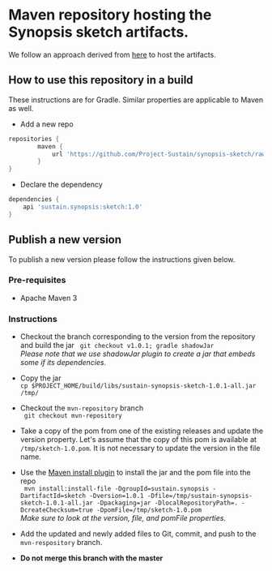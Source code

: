 # Maven repository hosting the Synopsis sketch artifacts.

We follow an approach derived from [here](https://gist.github.com/fernandezpablo85/03cf8b0cd2e7d8527063) to host the artifacts. 

## How to use this repository in a build
These instructions are for Gradle. Similar properties are applicable to Maven as well.
- Add a new repo  
```groovy
repositories {
        maven {
            url 'https://github.com/Project-Sustain/synopsis-sketch/raw/mvn-repository'
        }
}
```
- Declare the dependency
```groovy
dependencies {
    api 'sustain.synopsis:sketch:1.0'
}
```

## Publish a new version
To publish a new version please follow the instructions given below.

### Pre-requisites
- Apache Maven 3

### Instructions
- Checkout the branch corresponding to the version from the repository and build the jar
`` git checkout v1.0.1; gradle shadowJar``  
*Please note that we use shadowJar plugin to create a jar that embeds some if its dependencies.*

- Copy the jar  
``cp $PROJECT_HOME/build/libs/sustain-synopsis-sketch-1.0.1-all.jar /tmp/``
- Checkout the `mvn-repository` branch  
`` git checkout mvn-repository``
- Take a copy of the pom from one of the existing releases and update the version property. Let's assume that the copy of this pom is available at ``/tmp/sketch-1.0.pom``. It is not necessary to update the version in the file name.
- Use the [Maven install plugin](https://maven.apache.org/guides/mini/guide-3rd-party-jars-local.html) to install the jar and the pom file into the repo    
`` mvn install:install-file -DgroupId=sustain.synopsis -DartifactId=sketch -Dversion=1.0.1 -Dfile=/tmp/sustain-synopsis-sketch-1.0.1-all.jar -Dpackaging=jar -DlocalRepositoryPath=. -DcreateChecksum=true -DpomFile=/tmp/sketch-1.0.pom``  
*Make sure to look at the version, file, and pomFile properties.*
- Add the updated and newly added files to Git, commit, and push to the `mvn-respository` branch.
- **Do not merge this branch with the master**

